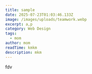 ```yaml
---
title: sample
date: 2025-07-23T01:03:46.133Z
image: /images/uploads/teamwork.webp
excerpt: a,p
category: Web Design
tags:
  - mom
author: mom
readTime: kmkm
description: mkm
---
```

f﻿dv